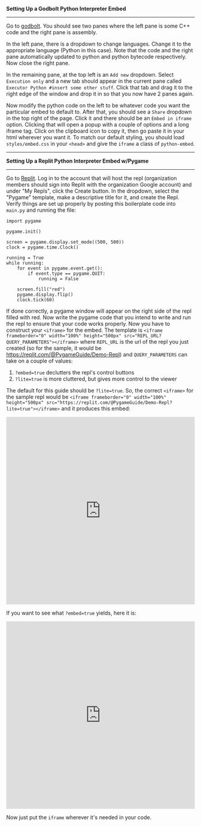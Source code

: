 <b>Setting Up a Godbolt Python Interpreter Embed</b>
<hr>
Go to <a href="https://www.godbolt.org/">godbolt</a>. You should see two panes where the left pane is some C++ code and the right pane is assembly.

In the left pane, there is a dropdown to change languages. Change it to the appropriate language (Python in this case). Note that the code and the right pane automatically updated to python and python bytecode respectively. Now close the right pane.

In the remaining pane, at the top left is an `Add new` dropdown. Select `Execution only` and a new tab should appear in the current pane called `Executor Python #insert some other stuff`. Click that tab and drag it to the right edge of the window and drop it in so that you now have 2 panes again.

Now modify the python code on the left to be whatever code you want the particular embed to default to. After that, you should see a `Share` dropdown in the top right of the page. Click it and there should be an `Embed in iframe` option. Clicking that will open a popup with a couple of options and a long iframe tag. Click on the clipboard icon to copy it, then go paste it in your html wherever you want it. To match our default styling, you should load `styles/embed.css` in your `<head>` and give the `iframe` a class of `python-embed`.

<hr>

<b>Setting Up a Replit Python Interpreter Embed w/Pygame</b>
<hr>

Go to <a href="https://replit.com">Replit</a>. Log in to the account that will host the repl (organization members should sign into Replit with the organization Google account) and under "My Repls", click the Create button. In the dropdown, select the "Pygame" template, make a descriptive title for it, and create the Repl. Verify things are set up properly by posting this boilerplate code into `main.py` and running the file:

```
import pygame

pygame.init()

screen = pygame.display.set_mode((500, 500))
clock = pygame.time.Clock()

running = True
while running:
    for event in pygame.event.get():
        if event.type == pygame.QUIT:
            running = False
    
    screen.fill("red")
    pygame.display.flip()
    clock.tick(60)
```

If done correctly, a pygame window will appear on the right side of the repl filled with red. Now write the pygame code that you intend to write and run the repl to ensure that 
your code works properly. Now you have to construct your `<iframe>` for the embed. The template is `<iframe frameborder="0" width="100%" height="500px" src="REPL_URL?QUERY_PARAMETERS"></iframe>` where `REPL_URL` is the url of the repl you just created (so for the sample, it would be https://replit.com/@PygameGuide/Demo-Repl) and `QUERY_PARAMETERS` can take on a couple of values:

1) `?embed=true` declutters the repl's control buttons
2) `?lite=true` is more cluttered, but gives more control to the viewer

The default for this guide should be `?lite=true`. So, the correct `<iframe>` for the sample repl would be `<iframe frameborder="0" width="100%" height="500px" src="https://replit.com/@PygameGuide/Demo-Repl?lite=true"></iframe>` and it produces this embed:

<iframe frameborder="0" width="100%" height="500px" src="https://replit.com/@PygameGuide/Demo-Repl?lite=true"></iframe>

If you want to see what `?embed=true` yields, here it is:

<iframe frameborder="0" width="100%" height="500px" src="https://replit.com/@PygameGuide/Demo-Repl?embed=true"></iframe>

Now just put the `iframe` wherever it's needed in your code.
